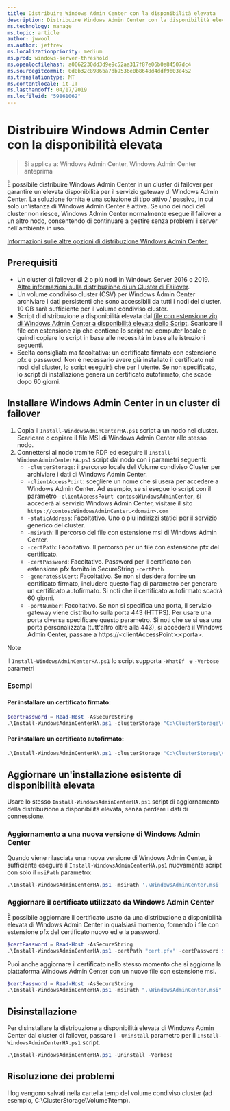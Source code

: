 ```yaml
---
title: Distribuire Windows Admin Center con la disponibilità elevata
description: Distribuire Windows Admin Center con la disponibilità elevata (progetto Honolulu)
ms.technology: manage
ms.topic: article
author: jwwool
ms.author: jeffrew
ms.localizationpriority: medium
ms.prod: windows-server-threshold
ms.openlocfilehash: a0062230dd3d9e9c52aa317f87e06b0e84507dc4
ms.sourcegitcommit: 0d0b32c8986ba7db9536e0b8648d4ddf9b03e452
ms.translationtype: MT
ms.contentlocale: it-IT
ms.lasthandoff: 04/17/2019
ms.locfileid: "59861062"
---
```

# <a name="deploy-windows-admin-center-with-high-availability"></a>Distribuire Windows Admin Center con la disponibilità elevata

>Si applica a: Windows Admin Center, Windows Admin Center anteprima

È possibile distribuire Windows Admin Center in un cluster di failover per garantire un'elevata disponibilità per il servizio gateway di Windows Admin Center. La soluzione fornita è una soluzione di tipo attivo / passivo, in cui solo un'istanza di Windows Admin Center è attiva. Se uno dei nodi del cluster non riesce, Windows Admin Center normalmente esegue il failover a un altro nodo, consentendo di continuare a gestire senza problemi i server nell'ambiente in uso. 

[Informazioni sulle altre opzioni di distribuzione Windows Admin Center.](../plan/installation-options.md)

## <a name="prerequisites"></a>Prerequisiti

- Un cluster di failover di 2 o più nodi in Windows Server 2016 o 2019. [Altre informazioni sulla distribuzione di un Cluster di Failover](../../../failover-clustering/failover-clustering-overview.md).
- Un volume condiviso cluster (CSV) per Windows Admin Center archiviare i dati persistenti che sono accessibili da tutti i nodi del cluster. 10 GB sarà sufficiente per il volume condiviso cluster.
- Script di distribuzione a disponibilità elevata dal [file con estensione zip di Windows Admin Center a disponibilità elevata dello Script](https://aka.ms/WACHAScript). Scaricare il file con estensione zip che contiene lo script nel computer locale e quindi copiare lo script in base alle necessità in base alle istruzioni seguenti.
- Scelta consigliata ma facoltativa: un certificato firmato con estensione pfx e password. Non è necessario avere già installato il certificato nei nodi del cluster, lo script eseguirà che per l'utente. Se non specificato, lo script di installazione genera un certificato autofirmato, che scade dopo 60 giorni.

## <a name="install-windows-admin-center-on-a-failover-cluster"></a>Installare Windows Admin Center in un cluster di failover

1. Copia il ```Install-WindowsAdminCenterHA.ps1``` script a un nodo nel cluster. Scaricare o copiare il file MSI di Windows Admin Center allo stesso nodo.
2. Connettersi al nodo tramite RDP ed eseguire il ```Install-WindowsAdminCenterHA.ps1``` script dal nodo con i parametri seguenti:
    - `-clusterStorage`: il percorso locale del Volume condiviso Cluster per archiviare i dati di Windows Admin Center.
    - `-clientAccessPoint`: scegliere un nome che si userà per accedere a Windows Admin Center. Ad esempio, se si esegue lo script con il parametro `-clientAccessPoint contosoWindowsAdminCenter`, si accederà al servizio Windows Admin Center, visitare il sito `https://contosoWindowsAdminCenter.<domain>.com`
    - `-staticAddress`: Facoltativo. Uno o più indirizzi statici per il servizio generico del cluster. 
    - `-msiPath`: Il percorso del file con estensione msi di Windows Admin Center.
    - `-certPath`: Facoltativo. Il percorso per un file con estensione pfx del certificato.
    - `-certPassword`: Facoltativo. Password per il certificato con estensione pfx fornito in SecureString `-certPath`
    - `-generateSslCert`: Facoltativo. Se non si desidera fornire un certificato firmato, includere questo flag di parametro per generare un certificato autofirmato. Si noti che il certificato autofirmato scadrà 60 giorni.
    - `-portNumber`: Facoltativo. Se non si specifica una porta, il servizio gateway viene distribuito sulla porta 443 (HTTPS). Per usare una porta diversa specificare questo parametro. Si noti che se si usa una porta personalizzata (tutt'altro oltre alla 443), si accederà il Windows Admin Center, passare a https://\<clientAccessPoint\>:\<porta\>.

> [!NOTE]
> Il ```Install-WindowsAdminCenterHA.ps1``` lo script supporta ```-WhatIf ``` e ```-Verbose``` parametri

### <a name="examples"></a>Esempi

#### <a name="install-with-a-signed-certificate"></a>Per installare un certificato firmato:

```powershell
$certPassword = Read-Host -AsSecureString
.\Install-WindowsAdminCenterHA.ps1 -clusterStorage "C:\ClusterStorage\Volume1" -clientAccessPoint "contoso-ha-gateway" -msiPath ".\WindowsAdminCenter.msi" -certPath "cert.pfx" -certPassword $certPassword -Verbose
```

#### <a name="install-with-a-self-signed-certificate"></a>Per installare un certificato autofirmato:

```powershell
.\Install-WindowsAdminCenterHA.ps1 -clusterStorage "C:\ClusterStorage\Volume1" -clientAccessPoint "contoso-ha-gateway" -msiPath ".\WindowsAdminCenter.msi" -generateSslCert -Verbose
```

## <a name="update-an-existing-high-availability-installation"></a>Aggiornare un'installazione esistente di disponibilità elevata

Usare lo stesso ```Install-WindowsAdminCenterHA.ps1``` script di aggiornamento della distribuzione a disponibilità elevata, senza perdere i dati di connessione.

### <a name="update-to-a-new-version-of-windows-admin-center"></a>Aggiornamento a una nuova versione di Windows Admin Center

Quando viene rilasciata una nuova versione di Windows Admin Center, è sufficiente eseguire il ```Install-WindowsAdminCenterHA.ps1``` nuovamente script con solo il ```msiPath``` parametro:

```powershell
.\Install-WindowsAdminCenterHA.ps1 -msiPath '.\WindowsAdminCenter.msi' -Verbose
```

### <a name="update-the-certificate-used-by-windows-admin-center"></a>Aggiornare il certificato utilizzato da Windows Admin Center

È possibile aggiornare il certificato usato da una distribuzione a disponibilità elevata di Windows Admin Center in qualsiasi momento, fornendo i file con estensione pfx del certificato nuovo ed e la password.

```powershell
$certPassword = Read-Host -AsSecureString
.\Install-WindowsAdminCenterHA.ps1 -certPath "cert.pfx" -certPassword $certPassword -Verbose
```

Puoi anche aggiornare il certificato nello stesso momento che si aggiorna la piattaforma Windows Admin Center con un nuovo file con estensione msi.

```powershell
$certPassword = Read-Host -AsSecureString
.\Install-WindowsAdminCenterHA.ps1 -msiPath ".\WindowsAdminCenter.msi" -certPath "cert.pfx" -certPassword $certPassword -Verbose
``` 

## <a name="uninstall"></a>Disinstallazione

Per disinstallare la distribuzione a disponibilità elevata di Windows Admin Center dal cluster di failover, passare il ```-Uninstall``` parametro per il ```Install-WindowsAdminCenterHA.ps1``` script.

```powershell
.\Install-WindowsAdminCenterHA.ps1 -Uninstall -Verbose
```

## <a name="troubleshooting"></a>Risoluzione dei problemi

I log vengono salvati nella cartella temp del volume condiviso cluster (ad esempio, C:\ClusterStorage\Volume1\temp).